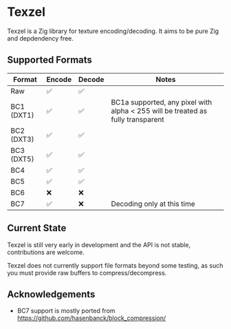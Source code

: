 # Texzel

Texzel is a Zig library for texture encoding/decoding. It aims to be pure Zig and depdendency free.

## Supported Formats
| Format | Encode | Decode | Notes |
|---|---|---|---|
| Raw | ✅ | ✅ |  |
| BC1 (DXT1) | ✅ | ✅ | BC1a supported, any pixel with alpha < 255 will be treated as fully transparent |
| BC2 (DXT3) | ✅ | ✅ | |
| BC3 (DXT5) | ✅ | ✅ | |
| BC4 | ✅ | ✅ | |
| BC5 | ✅ | ✅ | | 
| BC6 | ❌ | ❌ | | 
| BC7 | ✅ | ❌ | Decoding only at this time |

## Current State
Texzel is still very early in development and the API is not stable, contributions are welcome.

Texzel does not currently support file formats beyond some testing, as such you must provide raw buffers to compress/decompress.

## Acknowledgements
* BC7 support is mostly ported from https://github.com/hasenbanck/block_compression/

